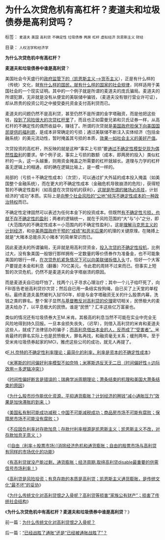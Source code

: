 # 为什么次贷危机有高杠杆？麦道夫和垃圾债券是高利贷吗？

标签： `麦道夫` `美国` `高利贷` `不确定性` `垃圾债券` `两房` `杠杆` `虚拟经济` `凯恩斯主义` `财经` 

目录： `人权法学和经济学`

**为什么次贷危机中有高杠杆？**

**麦道夫和垃圾债券中谁是高利贷**？

美国社会今天盛行的[政府监管下的（凯恩斯主义——>货币主义](../../../2010/7/9/人民币不升值出口企业永远不会“准备好”.md)），正是有什么样的（传统）文化，就[有什么样的国民，就有什么样的国家的社会规律](../../../2010/3/4/培养白眼狼未必是不是好制度.md)，同样适用于美国社会的一个现实证明。其中的一个例子就是所谓的麦道夫的庞氏骗局。麦道夫的所谓犯罪，无非就是没有从便宜的美联储中骗钱，（麦道夫没有银行营业许可证），却从昂贵的投资公司之中接受委托资金支付高利贷而已。

麦道夫的问题仍然不是高利贷，甚至仍然不是所谓的金字塔融资，而是他把这些钱，[投到了风险很大的次贷杠杆里](../../../2008/2/28/金融规律注定中国“抄次贷底”将全军覆没.md)了，而且也正如雷曼兄弟和贝氏证券一样，从高杠杆的不确定性的偶然收益中，赚钱了。所谓的次贷就是[美国政府担保下向美国国民提供的福利房](../../../2011/3/2/奥巴马叫停中国援美保障房，美国房价反弹.md)，是成本非常确定的亏损；通过美联储不断注入实体经济（包括金融系统）的美元流动性，暂时掩盖其亏损的本质，[效果一如社会主义的美好产值](../../../2007/10/6/什么是生产的价值？数字增长率，真实性和就业萎缩.md)。

次贷投资的高杠杆，所反映的就是这种“事实上亏损”要[通过不确定性模型兑现为偶然性盈利](../../../2009/4/4/“不确定性定律公式”广泛适用于社会经济政治生活.md)的要求。举个例子说，事实上亏损的数额（成本，即两房的投入）类似杠杆的一头，这一头越重，则用资金掩盖之所需要的杠杆就越长。道理与力学的杠杆虽无逻辑上的相通，却的确在逻辑比喻上，是一模一样的。

局部的（亏损＋不确定性成本）（次贷），可以通过扩大外延的成本投入掩盖（如美国整个金融系统），而在更大的不确定性成本（金融危机导致崩溃的危险），获得短暂的不确定性盈利（如高盛在次贷投机的获利），[这就是所谓的赌场必杀技](../../../2009/5/1/赌场必杀技，市场计划经济行政干预之自欺欺人.md)，计划经济的“成功”本质。实际上是[向整个社会风险的“公地”倾泻不确定性成本的一种政治特权](../../../2009/5/1/人定胜天？马列唯心信仰对客观规律干预冲动.md)而已。

不确定性定律固然可以表述为任何本金下的投资成本。但既然[有不确定性亏损，也就不存不确定性的盈利](../../../2009/4/3/流动性定律，风险利润和不确定性.md)；两者的逻辑统一，就在于风险范围的“大”与“小”之分，即（大范围内的不确定性成本＝小范围内的不确定性盈利）。这是[理解马克思主义的计划经济](../../../2011/2/3/计划经济内核数学理性主义，米塞斯“社会主义不可运作”和兰格.md)，和[中美两国政府干预的“成绩”和恶劣后果](../../../2009/4/7/市场规范，市场干预和财富转移.md)的机理的关键原理。在赌搏上就是“大赌本总能杀灭小赌本”的简单常识而已。

因此麦道夫的所谓骗局，无非就是用高利贷资金，[投入次贷的不确定性投机](../../../2011/3/2/奥巴马叫停中国援美保障房，美国房价反弹.md)，比例过大，没有象美国一般银行那样拥有一定数量的等价债券作为准备金，也不可能象美国的银行一样，[在次贷危机紧急情况下可以向美联储拆借入头](../../../2010/12/31/中国银行加盟美联储；减税收缩流动性.md)寸。恰好一个大客户要提走本金和利息（翻番）70亿美元，令此君的周转不过来而已。但事实上短暂的次贷危机，仍然不是麦道夫的金字塔崩溃的原因。

而是麦道夫自已给吓怕了，找两个儿子寻求心理治疗；其中一个儿子给吓死了，向FBI首告老爸高利贷炒次贷；然后自已用一条结实拴狗绳，自已买了上天堂的单程标。最终麦道夫虽然被判入狱150年，却是与金字塔融资无关的什么股票内幕，洗钱之类的罪名。整个案子显然[与基督教反对高利贷的伦理](../../../2011/2/3/马克思早就向（短缺原理＋边际原理）彻底投降了.md)密切相关，民愤极大的麦道夫给办了，以平息极大的民愤。谁是“民愤”？汇丰这些亿万富豪也。

类似的情况还有垃圾债券大王M.米肯。其极高的利息当然不可能在实业中完全无风险地得到持久回报。一旦本金损失丧失，（迟早），则借入高利贷的米肯和麦道夫这些人，就成了法律惩办的骗子；[而高利息借出本金的人，反而成了“受害者”。](../../../2011/6/20/F.H.奈特的不确定性利率理论；最简化的利率，利率是资本的不确定性成本.md)米肯最终的罪名实际上也是民愤极大，罪名再找，和融资毫无关系；缓刑两年。至于受米肯垃圾债券起家的MCI，雅虎这些公司的成功，就无人再提了。

《[F.H.奈特的不确定性利率理论；最简化的利率，利率是资本的不确定性成本](../../../2011/6/20/F.H.奈特的不确定性利率理论；最简化的利率，利率是资本的不确定性成本.md)》

《[米塞斯的时间偏好利率模型不如奈特；米塞斯违反天无二日（时间偏好性＋边际效用＝多逻辑冲突）](../../../2011/6/20/米塞斯的时间偏好利率模型不如奈特.md)》

《[时间性偏好断言是错误的；瑞典学派周期理论；萧条结束的机理和美国大萧条结束的原因](../../../2011/6/19/炒股抑制通胀，圈钱导致滞胀.md)》

《[为什么股市炒作能优化资源，平抑通货膨胀？计划经济的圈钱“减小通胀压力”效果是加快滞胀的到来；](../../../2011/6/19/炒股抑制通胀，圈钱导致滞胀.md)》

《[美国私有制可能成功减税；中国不可能减税成功；商品房市场不可能有腐败；保障房市场不可能没有腐败；](../../../2011/6/21/讲政治的保障房中的凯恩斯主义.md)》

《[不应因负利率对存款加息；存款付利率根源是凯恩斯主义；凯恩斯主义不改，对存款加息无意义；](../../../2011/6/22/保值储蓄不可行；负利率不应干预存款利息.md)》

《[[自由（利率＋股票市场）]消除经济危机和通货膨胀；自由的股票市场与高利贷有同样的市场优化的功能](../../../2011/6/22/市场经济没有通货膨胀和经济危机.md)》

《[有高利贷就没产能过剩，通货膨胀；经济周期.取缔高利贷disable最重要的供需信号市场利率！](../../../2011/6/22/有高利贷就没有产能过剩，没有通货膨胀；没有经济周期.md)》

《[高利贷是风险投资；有息存款的本质是高利贷；凯恩斯主义通货膨胀，是传统文化“最不坏”的妥协](../../../2011/6/23/高利贷是风险投资；有息存款的本质就是高利贷；.md)》

《[为什么传统文化对高利贷恨之入骨呢？高利贷等损害“家族公有财产”；损害了传统社会结构](../../../2011/6/23/为什么传统文化对高利贷恨之入骨呢？.md)》

《**为什么次贷危机中有高杠杆？麦道夫和垃圾债券中谁是高利贷**？》

前一篇：[为什么传统文化对高利贷恨之入骨呢？](../../../2011/6/23/为什么传统文化对高利贷恨之入骨呢？.md)

后一篇：[“已经战胜了通胀”还是“已经被通胀战胜了”？](../../../2011/6/24/“已经战胜了通胀”还是“已经被通胀战胜了”？.md)